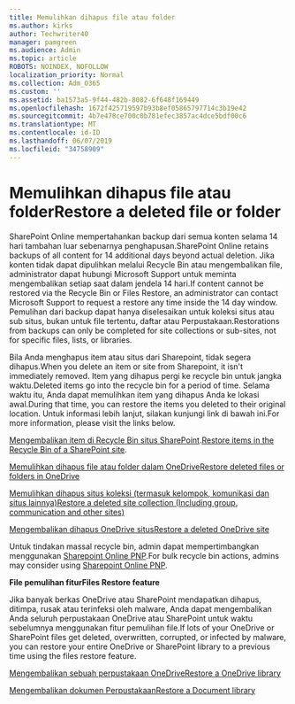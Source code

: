 ```yaml
---
title: Memulihkan dihapus file atau folder
ms.author: kirks
author: Techwriter40
manager: pamgreen
ms.audience: Admin
ms.topic: article
ROBOTS: NOINDEX, NOFOLLOW
localization_priority: Normal
ms.collection: Adm_O365
ms.custom: ''
ms.assetid: ba1573a5-9f44-482b-8082-6f648f169449
ms.openlocfilehash: 1672f425719597b93b8ef05865797714c3b19e42
ms.sourcegitcommit: 4b7e478ce700c0b781efec3857ac4dce5bdf00c6
ms.translationtype: MT
ms.contentlocale: id-ID
ms.lasthandoff: 06/07/2019
ms.locfileid: "34758909"
---
```

# <a name="restore-a-deleted-file-or-folder"></a><span data-ttu-id="7651c-102">Memulihkan dihapus file atau folder</span><span class="sxs-lookup"><span data-stu-id="7651c-102">Restore a deleted file or folder</span></span>

<span data-ttu-id="7651c-103">SharePoint Online mempertahankan backup dari semua konten selama 14 hari tambahan luar sebenarnya penghapusan.</span><span class="sxs-lookup"><span data-stu-id="7651c-103">SharePoint Online retains backups of all content for 14 additional days beyond actual deletion.</span></span> <span data-ttu-id="7651c-104">Jika konten tidak dapat dipulihkan melalui Recycle Bin atau mengembalikan file, administrator dapat hubungi Microsoft Support untuk meminta mengembalikan setiap saat dalam jendela 14 hari.</span><span class="sxs-lookup"><span data-stu-id="7651c-104">If content cannot be restored via the Recycle Bin or Files Restore, an administrator can contact Microsoft Support to request a restore any time inside the 14 day window.</span></span> <span data-ttu-id="7651c-105">Pemulihan dari backup dapat hanya diselesaikan untuk koleksi situs atau sub situs, bukan untuk file tertentu, daftar atau Perpustakaan.</span><span class="sxs-lookup"><span data-stu-id="7651c-105">Restorations from backups can only be completed for site collections or sub-sites, not for specific files, lists, or libraries.</span></span>

<span data-ttu-id="7651c-106">Bila Anda menghapus item atau situs dari Sharepoint, tidak segera dihapus.</span><span class="sxs-lookup"><span data-stu-id="7651c-106">When you delete an item or site from Sharepoint, it isn't immediately removed.</span></span> <span data-ttu-id="7651c-107">Item yang dihapus pergi ke recycle bin untuk jangka waktu.</span><span class="sxs-lookup"><span data-stu-id="7651c-107">Deleted items go into the recycle bin for a period of time.</span></span> <span data-ttu-id="7651c-108">Selama waktu itu, Anda dapat memulihkan item yang dihapus Anda ke lokasi awal.</span><span class="sxs-lookup"><span data-stu-id="7651c-108">During that time, you can restore the items you deleted to their original location.</span></span> <span data-ttu-id="7651c-109">Untuk informasi lebih lanjut, silakan kunjungi link di bawah ini.</span><span class="sxs-lookup"><span data-stu-id="7651c-109">For more information, please visit the links below.</span></span>

<span data-ttu-id="7651c-110">[Mengembalikan item di Recycle Bin situs SharePoint](https://support.office.com/article/restore-deleted-items-from-the-site-collection-recycle-bin-5fa924ee-16d7-487b-9a0a-021b9062d14b?ui=en-US&amp;rs=en-US&amp;ad=US).</span><span class="sxs-lookup"><span data-stu-id="7651c-110">[Restore items in the Recycle Bin of a SharePoint site](https://support.office.com/article/restore-deleted-items-from-the-site-collection-recycle-bin-5fa924ee-16d7-487b-9a0a-021b9062d14b?ui=en-US&amp;rs=en-US&amp;ad=US).</span></span>

[<span data-ttu-id="7651c-111">Memulihkan dihapus file atau folder dalam OneDrive</span><span class="sxs-lookup"><span data-stu-id="7651c-111">Restore deleted files or folders in OneDrive</span></span>](https://support.office.com/article/Restore-deleted-files-or-folders-in-OneDrive-949ada80-0026-4db3-a953-c99083e6a84f)

[<span data-ttu-id="7651c-112">Memulihkan dihapus situs koleksi (termasuk kelompok, komunikasi dan situs lainnya)</span><span class="sxs-lookup"><span data-stu-id="7651c-112">Restore a deleted site collection (Including group, communication and other sites)</span></span>](https://docs.microsoft.com/sharepoint/restore-deleted-site-collection)

[<span data-ttu-id="7651c-113">Mengembalikan dihapus OneDrive situs</span><span class="sxs-lookup"><span data-stu-id="7651c-113">Restore a deleted OneDrive site</span></span>](https://docs.microsoft.com/onedrive/restore-deleted-onedrive)

<span data-ttu-id="7651c-114">Untuk tindakan massal recycle bin, admin dapat mempertimbangkan menggunakan [Sharepoint Online PNP](https://docs.microsoft.com/powershell/sharepoint/sharepoint-pnp/sharepoint-pnp-cmdlets?view=sharepoint-ps).</span><span class="sxs-lookup"><span data-stu-id="7651c-114">For bulk recycle bin actions, admins may consider using [Sharepoint Online PNP](https://docs.microsoft.com/powershell/sharepoint/sharepoint-pnp/sharepoint-pnp-cmdlets?view=sharepoint-ps).</span></span>

<span data-ttu-id="7651c-115">**File pemulihan fitur**</span><span class="sxs-lookup"><span data-stu-id="7651c-115">**Files Restore feature**</span></span>

<span data-ttu-id="7651c-116">Jika banyak berkas OneDrive atau SharePoint mendapatkan dihapus, ditimpa, rusak atau terinfeksi oleh malware, Anda dapat mengembalikan Anda seluruh perpustakaan OneDrive atau SharePoint untuk waktu sebelumnya menggunakan fitur pemulihan file.</span><span class="sxs-lookup"><span data-stu-id="7651c-116">If lots of your OneDrive or SharePoint files get deleted, overwritten, corrupted, or infected by malware, you can restore your entire OneDrive or SharePoint library to a previous time using the files restore feature.</span></span>

[<span data-ttu-id="7651c-117">Mengembalikan sebuah perpustakaan OneDrive</span><span class="sxs-lookup"><span data-stu-id="7651c-117">Restore a OneDrive library</span></span>](https://support.office.com/article/restore-your-onedrive-fa231298-759d-41cf-bcd0-25ac53eb8a15)

[<span data-ttu-id="7651c-118">Mengembalikan dokumen Perpustakaan</span><span class="sxs-lookup"><span data-stu-id="7651c-118">Restore a Document library</span></span>](https://support.office.com/article/restore-a-document-library-317791c3-8bd0-4dfd-8254-3ca90883d39a?ui=en-US&amp;rs=en-US&amp;ad=US.)

